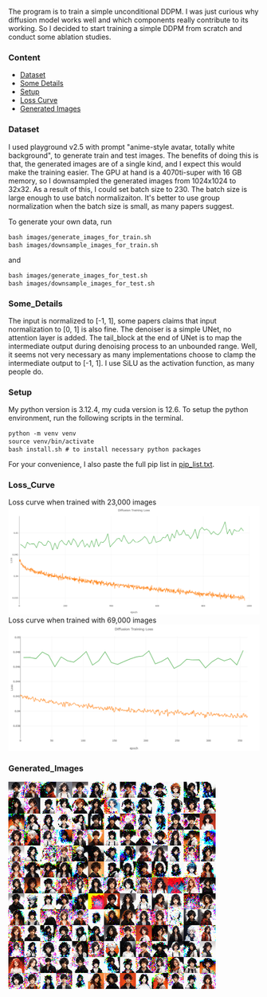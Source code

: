 The program is to train a simple unconditional DDPM. I was just curious why diffusion model works well and which components really contribute to its working. So I decided to start training a simple DDPM from scratch and conduct some ablation studies.

### Content
- [Dataset](#Dataset)
- [Some Details](#Some_Details)
- [Setup](#Setup)
- [Loss Curve](#Loss_Curve)
- [Generated Images](#Generated_Images)

### Dataset
I used playground v2.5 with prompt "anime-style avatar, totally white background", to generate train and test images. The benefits of doing this is that, the generated images are of a single kind, and I expect this would make the training easier. The GPU at hand is a 4070ti-super with 16 GB memory, so I downsampled the generated images from 1024x1024 to 32x32. As a result of this, I could set batch size to 230. The batch size is large enough to use batch normalizaiton. It's better to use group normalization when the batch size is small, as many papers suggest.

To generate your own data, run
~~~
bash images/generate_images_for_train.sh
bash images/downsample_images_for_train.sh
~~~
and
~~~
bash images/generate_images_for_test.sh
bash images/downsample_images_for_test.sh
~~~

### Some_Details
The input is normalized to [-1, 1], some papers claims that input normalization to [0, 1] is also fine. The denoiser is a simple UNet, no attention layer is added. The tail_block at the end of UNet is to map the intermediate output during denoising process to an unbounded range. Well, it seems not very necessary as many implementations choose to clamp the intermediate output to [-1, 1]. I use SiLU as the activation function, as many people do.

### Setup
My python version is 3.12.4, my cuda version is 12.6. To setup the python environment, run the following scripts in the terminal.
~~~
python -m venv venv
source venv/bin/activate
bash install.sh # to install necessary python packages
~~~

For your convenience, I also paste the full pip list in [pip_list.txt](https://github.com/AnarchistKnight/Simple_DDPM/blob/master/pip_list.txt).

### Loss_Curve
Loss curve when trained with 23,000 images
  ![loss curve](https://github.com/AnarchistKnight/Simple_DDPM/blob/master/loss_curve_1.png)
Loss curve when trained with 69,000 images
  ![loss curve](https://github.com/AnarchistKnight/Simple_DDPM/blob/master/loss_curve_2.png)

### Generated_Images
![generated images](https://github.com/AnarchistKnight/Simple_DDPM/blob/master/generated/generated_images_13x13.png)
